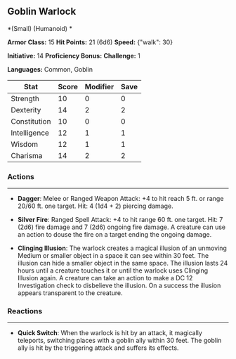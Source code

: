 ## Goblin Warlock
*(Small) (Humanoid) *

**Armor Class:** 15
**Hit Points:** 21 (6d6)
**Speed:** {"walk": 30}

**Initiative:** 14
**Proficiency Bonus:**
**Challenge:** 1

**Languages:** Common, Goblin



| Stat | Score | Modifier | Save |
| ---- | ---- | ---- | ---- |
| Strength | 10 | 0 | 0 |
| Dexterity | 14 | 2 | 2 |
| Constitution | 10 | 0 | 0 |
| Intelligence | 12 | 1 | 1 |
| Wisdom | 12 | 1 | 1 |
| Charisma | 14 | 2 | 2 |

### Actions
 --- 
- **Dagger**: Melee or Ranged Weapon Attack: +4 to hit  reach 5 ft. or range 20/60 ft.  one target. Hit: 4 (1d4 + 2) piercing damage.

- **Silver Fire**: Ranged Spell Attack: +4 to hit  range 60 ft.  one target. Hit: 7 (2d6) fire damage and 7 (2d6) ongoing fire damage. A creature can use an action to douse the fire on a target  ending the ongoing damage.

- **Clinging Illusion**: The warlock creates a magical illusion of an unmoving Medium or smaller object in a space it can see within 30 feet. The illusion can hide a smaller object in the same space. The illusion lasts 24 hours  until a creature touches it  or until the warlock uses Clinging Illusion again. A creature can take an action to make a DC 12 Investigation check to disbelieve the illusion. On a success  the illusion appears transparent to the creature.

### Reactions
 --- 
- **Quick Switch**: When the warlock is hit by an attack, it magically teleports, switching places with a goblin ally within 30 feet. The goblin ally is hit by the triggering attack and suffers its effects.

